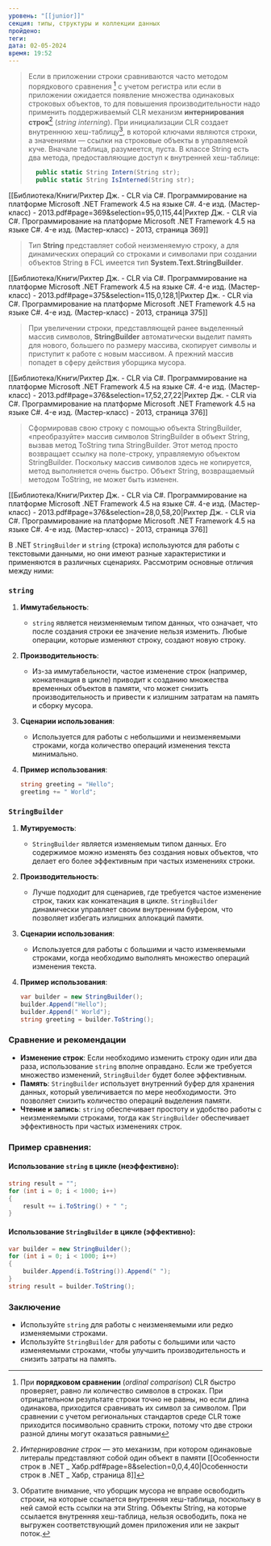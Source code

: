 ```yaml
---
уровень: "[[junior]]"
секция: типы, структуры и коллекции данных
пройдено: 
теги: 
дата: 02-05-2024
время: 19:52
---
```

> Если в приложении строки сравниваются часто методом порядкового сравнения [^1] с учетом регистра или если в приложении ожидается появление множества одинаковых строковых объектов, то для повышения производительности надо применить поддерживаемый CLR механизм **интернирования строк**[^2] (*string interning*). При инициализации CLR создает внутреннюю хеш-таблицу[^3], в которой ключами являются строки, а значениями — ссылки на строковые объекты в управляемой куче. Вначале таблица, разумеется, пуста. В классе String есть два метода, предоставляющие доступ к внутренней хеш-таблице:
> ```c#
> 	public static String Intern(String str);
> 	public static String IsInterned(String str);
> ```

[[Библиотека/Книги/Рихтер Дж. - CLR via C#. Программирование на платформе Microsoft .NET Framework 4.5 на языке C#. 4-е изд. (Мастер-класс) - 2013.pdf#page=369&selection=95,0,115,44|Рихтер Дж. - CLR via C#. Программирование на платформе Microsoft .NET Framework 4.5 на языке C#. 4-е изд. (Мастер-класс) - 2013, страница 369]]

[^1]: При **порядковом сравнении** (*ordinal comparison*) CLR быстро проверяет, равно ли количество символов в строках. При отрицательном результате строки точно не равны, но если длина одинакова, приходится сравнивать их символ за символом. При сравнении с учетом региональных стандартов среде CLR тоже приходится посимвольно сравнить строки, потому что две строки разной длины могут оказаться равными
[^2]: _Интернирование строк_ — это механизм, при котором одинаковые литералы представляют собой один объект в памяти [[Особенности строк в .NET _ Хабр.pdf#page=8&selection=0,0,4,40|Особенности строк в .NET _ Хабр, страница 8]]
[^3]: Обратите внимание, что уборщик мусора не вправе освободить строки, на которые ссылается внутренняя хеш-таблица, поскольку в ней самой есть ссылки на эти String. Объекты String, на которые ссылается внутренняя хеш-таблица, нельзя освободить, пока не выгружен соответствующий домен приложения или не закрыт поток.

> Тип **String** представляет собой неизменяемую строку, а для динамических операций со строками и символами при создании объектов String в FCL имеется тип **System.Text.StringBuilder**.

[[Библиотека/Книги/Рихтер Дж. - CLR via C#. Программирование на платформе Microsoft .NET Framework 4.5 на языке C#. 4-е изд. (Мастер-класс) - 2013.pdf#page=375&selection=115,0,128,1|Рихтер Дж. - CLR via C#. Программирование на платформе Microsoft .NET Framework 4.5 на языке C#. 4-е изд. (Мастер-класс) - 2013, страница 375]]

> При увеличении строки, представляющей ранее выделенный массив символов, **StringBuilder** автоматически выделит память для нового, большего по размеру массива, скопирует символы и приступит к работе с новым массивом. А прежний массив попадет в сферу действия уборщика мусора.

[[Библиотека/Книги/Рихтер Дж. - CLR via C#. Программирование на платформе Microsoft .NET Framework 4.5 на языке C#. 4-е изд. (Мастер-класс) - 2013.pdf#page=376&selection=17,52,27,22|Рихтер Дж. - CLR via C#. Программирование на платформе Microsoft .NET Framework 4.5 на языке C#. 4-е изд. (Мастер-класс) - 2013, страница 376]]

> Сформировав свою строку с помощью объекта StringBuilder, «преобразуйте» массив символов StringBuilder в объект String, вызвав метод ToString типа StringBuilder. Этот метод просто возвращает ссылку на поле-строку, управляемую объектом StringBuilder. Поскольку массив символов здесь не копируется, метод выполняется очень быстро. Объект String, возвращаемый методом ToString, не может быть изменен. 

[[Библиотека/Книги/Рихтер Дж. - CLR via C#. Программирование на платформе Microsoft .NET Framework 4.5 на языке C#. 4-е изд. (Мастер-класс) - 2013.pdf#page=376&selection=28,0,58,20|Рихтер Дж. - CLR via C#. Программирование на платформе Microsoft .NET Framework 4.5 на языке C#. 4-е изд. (Мастер-класс) - 2013, страница 376]]

В .NET `StringBuilder` и `string` (строка) используются для работы с текстовыми данными, но они имеют разные характеристики и применяются в различных сценариях. Рассмотрим основные отличия между ними:

### `string`

1. **Иммутабельность**:
   - `string` является неизменяемым типом данных, что означает, что после создания строки ее значение нельзя изменить. Любые операции, которые изменяют строку, создают новую строку.

2. **Производительность**:
   - Из-за иммутабельности, частое изменение строк (например, конкатенация в цикле) приводит к созданию множества временных объектов в памяти, что может снизить производительность и привести к излишним затратам на память и сборку мусора.

3. **Сценарии использования**:
   - Используется для работы с небольшими и неизменяемыми строками, когда количество операций изменения текста минимально.

4. **Пример использования**:
   ```csharp
   string greeting = "Hello";
   greeting += " World";
   ```

### `StringBuilder`

1. **Мутируемость**:
   - `StringBuilder` является изменяемым типом данных. Его содержимое можно изменять без создания новых объектов, что делает его более эффективным при частых изменениях строки.

2. **Производительность**:
   - Лучше подходит для сценариев, где требуется частое изменение строк, таких как конкатенация в цикле. `StringBuilder` динамически управляет своим внутренним буфером, что позволяет избегать излишних аллокаций памяти.

3. **Сценарии использования**:
   - Используется для работы с большими и часто изменяемыми строками, когда необходимо выполнять множество операций изменения текста.

4. **Пример использования**:
   ```csharp
   var builder = new StringBuilder();
   builder.Append("Hello");
   builder.Append(" World");
   string greeting = builder.ToString();
   ```

### Сравнение и рекомендации

- **Изменение строк**: Если необходимо изменить строку один или два раза, использование `string` вполне оправдано. Если же требуется множество изменений, `StringBuilder` будет более эффективным.
- **Память**: `StringBuilder` использует внутренний буфер для хранения данных, который увеличивается по мере необходимости. Это позволяет снизить количество операций выделения памяти.
- **Чтение и запись**: `string` обеспечивает простоту и удобство работы с неизменяемыми строками, тогда как `StringBuilder` обеспечивает эффективность при частых изменениях строк.

### Пример сравнения:

#### Использование `string` в цикле (неэффективно):
```csharp
string result = "";
for (int i = 0; i < 1000; i++)
{
    result += i.ToString() + " ";
}
```

#### Использование `StringBuilder` в цикле (эффективно):
```csharp
var builder = new StringBuilder();
for (int i = 0; i < 1000; i++)
{
    builder.Append(i.ToString()).Append(" ");
}
string result = builder.ToString();
```

### Заключение

- Используйте `string` для работы с неизменяемыми или редко изменяемыми строками.
- Используйте `StringBuilder` для работы с большими или часто изменяемыми строками, чтобы улучшить производительность и снизить затраты на память.

